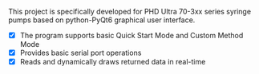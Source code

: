 This project is specifically developed for PHD Ultra 70-3xx series syringe pumps based on python-PyQt6 graphical user interface. 

-[x] The program supports basic Quick Start Mode and Custom Method Mode
-[x] Provides basic serial port operations
-[x] Reads and dynamically draws returned data in real-time
